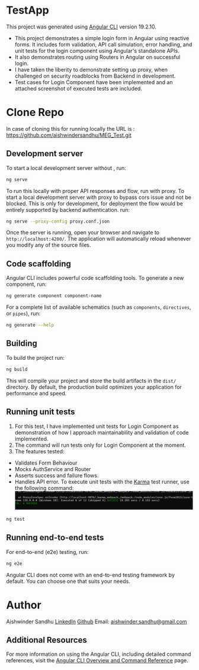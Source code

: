 # TestApp

This project was generated using [Angular CLI](https://github.com/angular/angular-cli) version 19.2.10.
- This project demonstrates a simple login form in Angular using reactive forms. It includes form validation, API call simulation, error handling, and unit tests for the login component using Angular's standalone APIs.
- It also demonstrates routing using Routers in Angular on successful login.
- I have taken the liberity to demonstrate setting up proxy, when challenged on security roadblocks from Backend in development.
- Test cases for Login Component have been implemented and an attached screenshot of executed tests are included. 
# Clone Repo
In case of cloning this for running locally the URL is : https://github.com/aishwindersandhu/MEG_Test.git
## Development server
To start a local development server without , run:

```bash
ng serve 
```
To run this locally with proper API responses and flow, run with proxy.
To start a local development server with proxy to bypass cors issue and not be blocked.
This is only for development, for deployment the flow would be entirely supported by backend authentication.
run:

```bash
ng serve --proxy-config proxy.conf.json
```



Once the server is running, open your browser and navigate to `http://localhost:4200/`. The application will automatically reload whenever you modify any of the source files.

## Code scaffolding

Angular CLI includes powerful code scaffolding tools. To generate a new component, run:

```bash
ng generate component component-name
```

For a complete list of available schematics (such as `components`, `directives`, or `pipes`), run:

```bash
ng generate --help
```

## Building

To build the project run:

```bash
ng build
```

This will compile your project and store the build artifacts in the `dist/` directory. By default, the production build optimizes your application for performance and speed.

## Running unit tests
1. For this test, I have implemented unit tests for Login Component as demonstration of how I approach maintainability and validation of code implemented.
2. The command will run tests only for Login Component at the moment.
3. The features tested:
- Validates Form Behaviour
- Mocks AuthService and Router
- Asserts success and failure flows.
- Handles API error.
To execute unit tests with the [Karma](https://karma-runner.github.io) test runner, use the following command:
![alt text](image.png)
```bash
ng test
```

## Running end-to-end tests

For end-to-end (e2e) testing, run:

```bash
ng e2e
```

Angular CLI does not come with an end-to-end testing framework by default. You can choose one that suits your needs.

# Author
Aishwinder Sandhu
[LinkedIn](https://www.linkedin.com/in/aishwinder-sandhu-3b5002102/)
[Github](https://github.com/aishwindersandhu)
Email: aishwinder.sandhu@gmail.com

## Additional Resources

For more information on using the Angular CLI, including detailed command references, visit the [Angular CLI Overview and Command Reference](https://angular.dev/tools/cli) page.

